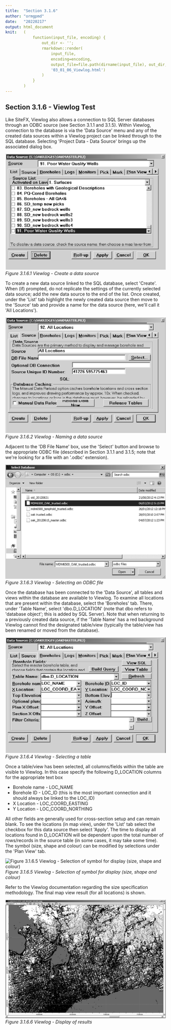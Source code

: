 ```yaml
---
title:  "Section 3.1.6"
author: "ormgpmd"
date:   "20220217"
output: html_document
knit:   (
            function(input_file, encoding) {
                out_dir <- '';
                rmarkdown::render(
                    input_file,
                    encoding=encoding,
                    output_file=file.path(dirname(input_file), out_dir,
                    '03_01_06_Viewlog.html')
                )
            }
        )
---
```


## Section 3.1.6 - Viewlog Test

Like SiteFX, Viewlog also allows a connection to SQL Server databases through an ODBC source (see Section 3.1.1 and 3.1.5).  Within Viewlog, connection to the database is via the 'Data Source' menu and any of the created data sources within a Viewlog project can be linked through to the SQL database.  Selecting 'Project Data - Data Source' brings up the associated dialog box.

![Figure 3.1.6.1 Viewlog - Create a data source](f03_01_06_01.jpg)
*Figure 3.1.6.1 Viewlog - Create a data source*

To create a new data source linked to the SQL database, select 'Create'.  When (if) prompted, do not replicate the settings of the currently selected data source; add the new data source to the end of the list.  Once created, under the 'List' tab highlight the newly created data source then move to the 'Source' tab and provide a name for the data source (here, we'll call it 'All Locations').  

![Figure 3.1.6.2 Viewlog - Naming a data source](f03_01_06_02.jpg)
*Figure 3.1.6.2 Viewlog - Naming a data source*

Adjacent to the 'DB File Name' box, use the 'Select' button and browse to the appropriate ODBC file (described in Section 3.1.1 and 3.1.5; note that we're looking for a file with an '.odbc' extension).

![Figure 3.1.6.3 Viewlog - Selecting an ODBC file](f03_01_06_03.jpg)
*Figure 3.1.6.3 Viewlog - Selecting an ODBC file*

Once the database has been connected to the 'Data Source', all tables and views within the database are available to Viewlog.  To examine all locations that are present within the database, select the 'Boreholes' tab.  There, under 'Table Name', select 'dbo.D_LOCATION' (note that dbo refers to 'database object'; this is added by SQL Server).  Note that when returning to a previously created data source, if the 'Table Name' has a red background Viewlog cannot find the designated table/view (typically the table/view has been renamed or moved from the database).

![Figure 3.1.6.4 Viewlog - Selecting a table](f03_01_06_04.jpg)
*Figure 3.1.6.4 Viewlog - Selecting a table*

Once a table/view has been selected, all columns/fields within the table are visible to Viewlog.  In this case specify the following D_LOCATION columns for the appropriate text box

* Borehole name - LOC_NAME
* Borehole ID - LOC_ID (this is the most important connection and it should always be linked to the LOC_ID)
* X Location - LOC_COORD_EASTING
* Y Location - LOC_COORD_NORTHING

All other fields are generally used for cross-section setup and can remain blank.  To see the locations (in map view), under the 'List' tab select the checkbox for this data source then select 'Apply'.  The time to display all locations found in D_LOCATION will be dependent upon the total number of rows/records in the source table (in some cases, it may take some time).  The symbol (size, shape and colour) can be modified by selections under the 'Plan View' tab. 

![Figure 3.1.6.5 Viewlog - Selection of symbol for display (size, shape and
colour)](f03_01_06_05.jpg)*Figure 3.1.6.5 Viewlog - Selection of symbol for 
display (size, shape and colour)*

Refer to the Viewlog documentation regarding the size specification methodology.  The final map view result (for all locations) is shown.

![Figure 3.1.6.6 Viewlog - Display of results](f03_01_06_06.jpg)
*Figure 3.1.6.6 Viewlog - Display of results*

